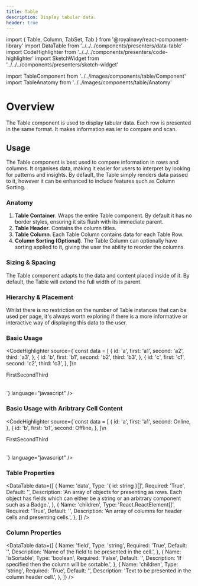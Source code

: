 ```yaml
---
title: Table
description: Display tabular data.
header: true
---
```


import { Table, Column, TabSet, Tab } from '@royalnavy/react-component-library'
import DataTable from '../../../components/presenters/data-table'
import CodeHighlighter from '../../../components/presenters/code-highlighter'
import SketchWidget from '../../../components/presenters/sketch-widget'

import TableComponent from '../../images/components/table/Component'
import TableAnatomy from '../../images/components/table/Anatomy'

# Overview

The Table component is used to display tabular data. Each row is presented in the same format. It makes information eas ier to compare and scan.

<TableComponent />

## Usage
The Table component is best used to compare information in rows and columns. It organises data, making it easier for users to interpret by looking for patterns and insights. By default, the Table simply renders data passed to it, however it can be enhanced to include features such as Column Sorting.

<TabSet>
<Tab title="Design">

<SketchWidget name="Table" href="/standards-toolkit.sketch" />

### Anatomy
<TableAnatomy />

1. **Table Container**. Wraps the entire Table component. By default it has no border styles, ensuring it sits flush with its immediate parent.
2. **Table Header**. Contains the column titles.
3. **Table Column**. Each Table Column contains data for each Table Row.
4. **Column Sorting (Optional)**. The Table Column can optionally have sorting applied to it, giving the user the ability to reorder the columns.

### Sizing & Spacing
The Table component adapts to the data and content placed inside of it. By default, the Table will extend the full width of its parent.

### Hierarchy & Placement
Whilst there is no restriction on the number of Table instances that can be used per page, it's always worth exploring if there is a more informative or interactive way of displaying this data to the user.

</Tab>

<Tab title="Develop">

### Basic Usage
<CodeHighlighter source={`const data = [
  {
    id: 'a',
    first: 'a1',
    second: 'a2',
    third: 'a3',
  },
  {
    id: 'b',
    first: 'b1',
    second: 'b2',
    third: 'b3',
  },
  {
    id: 'c',
    first: 'c1',
    second: 'c2',
    third: 'c3',
  },
]\n
<Table data={data}>
  <Column field="first" sortable>First</Column>
  <Column field="second">Second</Column>
  <Column field="third">Third</Column>
</Table>
`} language="javascript" />

### Basic Usage with Aribtrary Cell Content
<CodeHighlighter source={`const data = [
  {
    id: 'a',
    first: 'a1',
    second: <Badge color="success">Online</Badge>,
  },
  {
    id: 'b',
    first: 'b1',
    second: <Badge color="danger">Offline</Badge>,
  },
]\n
<Table data={data}>
  <Column field="first">First</Column>
  <Column field="second">Second</Column>
  <Column field="third">Third</Column>
</Table>
`} language="javascript" />

### Table Properties
<DataTable data={[
  {
    Name: 'data',
    Type: '{ id: string }[]',
    Required: 'True',
    Default: '',
    Description: 'An array of objects for presenting as rows. Each object has fields which can either be a string or an arbitrary component such as a Badge.',
  },
  {
    Name: 'children',
    Type: 'React.ReactElement<ColumnProps>[]',
    Required: 'True',
    Default: '',
    Description: 'An array of columns for header cells and presenting cells.',
  },
]} />

### Column Properties
<DataTable data={[
  {
    Name: 'field',
    Type: 'string',
    Required: 'True',
    Default: '',
    Description: 'Name of the field to be presented in the cell.',
  },
  {
    Name: 'isSortable',
    Type: 'boolean',
    Required: 'False',
    Default: '',
    Description: 'If specified then the column will be sortable.',
  },
  {
    Name: 'children',
    Type: 'string',
    Required: 'True',
    Default: '',
    Description: 'Text to be presented in the column header cell.',
  },
]} />

</Tab>
</TabSet>
